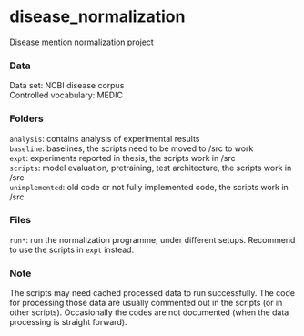 # disease_normalization
Disease mention normalization project

### Data <br/>
Data set: NCBI disease corpus <br/>
Controlled vocabulary: MEDIC

### Folders <br/>
`analysis`: contains analysis of experimental results <br/>
`baseline`: baselines, the scripts need to be moved to /src to work <br/>
`expt`: experiments reported in thesis, the scripts work in /src <br/>
`scripts`: model evaluation, pretraining, test architecture, the scripts work in /src <br/>
`unimplemented`: old code or not fully implemented code, the scripts work in /src

### Files <br/>
`run*`: run the normalization programme, under different setups. Recommend to use the scripts in `expt` instead.

### Note <br/>
The scripts may need cached processed data to run successfully. The code for processing those data are usually commented out in the scripts (or in other scripts). Occasionally the codes are not documented (when the data processing is straight forward). 
